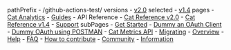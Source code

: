 pathPrefix
    - /github-actions-test/
versions
    - [v2.0](/) selected
    - [v1.4](https://github.com/AdobeDocs/dev-site) 
pages
    - [Cat Analytics](/)
    - [Guides](/guides/)
    - API Reference
        - [Cat Reference v2.0](/api/index.md)
        - [Cat Reference v1.4](/api/1.4.md)
    - [Support](/support/)
subPages
    - [Get Started](/guides/)
        - [Dummy an OAuth Client](/guides/dummy_oauth_client/)
        - [Dummy OAuth using POSTMAN](/guides/dummy_using_postman/)
    - [Cat Metrics API](/guides/dummy_metrics_api/)
    - [Migrating](/guides/migrating/)
    - [Overview](/support/)
        - [Help](/support/)
        - [FAQ](/support/FAQ/)
        - [How to contribute](/support/contribute/)
    - [Community](/support/community/)
        - [Information](/support/community/)
